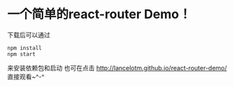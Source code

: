 <!-- # react-router-Demo（React + React-router + webpack +ES6）

A simple react-router Demo!^-^https://johanzhu.github.io/react-router-Demo/

After downloading the file,
you can see this page by 
    
    npm install
    npm start
or look here https://johanzhu.github.io/react-router-Demo/
 -->

<h1>一个简单的react-router Demo！</h1>


下载后可以通过
    
    npm install 
    npm start
来安装依赖包和启动
也可在点击 http://lancelotm.github.io/react-router-demo/ 直接观看~^-^
